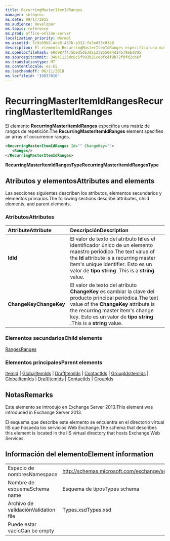 ```yaml
---
title: RecurringMasterItemIdRanges
manager: sethgros
ms.date: 09/17/2015
ms.audience: Developer
ms.topic: reference
ms.prod: office-online-server
localization_priority: Normal
ms.assetid: 5c9c89b5-4ce8-437b-a332-fa7ed35c8388
description: El elemento RecurringMasterItemIdRanges especifica una matriz de rangos de repetición.
ms.openlocfilehash: 60d987f475bed5d630a1238550e4d14578ebd0d5
ms.sourcegitcommit: 34041125dc8c5f993b21cebfc4f8b72f0fd2cb6f
ms.translationtype: MT
ms.contentlocale: es-ES
ms.lasthandoff: 06/11/2018
ms.locfileid: "19837016"
---
```

# <a name="recurringmasteritemidranges"></a><span data-ttu-id="8645d-103">RecurringMasterItemIdRanges</span><span class="sxs-lookup"><span data-stu-id="8645d-103">RecurringMasterItemIdRanges</span></span>

<span data-ttu-id="8645d-104">El elemento **RecurringMasterItemIdRanges** especifica una matriz de rangos de repetición.</span><span class="sxs-lookup"><span data-stu-id="8645d-104">The **RecurringMasterItemIdRanges** element specifies an array of occurrence ranges.</span></span> 
  
```XML
<RecurringMasterItemIdRanges Id="" ChangeKey="">
   <Ranges/>
</RecurringMasterItemIdRanges>
```

 <span data-ttu-id="8645d-105">**RecurringMasterItemIdRangesType**</span><span class="sxs-lookup"><span data-stu-id="8645d-105">**RecurringMasterItemIdRangesType**</span></span>
## <a name="attributes-and-elements"></a><span data-ttu-id="8645d-106">Atributos y elementos</span><span class="sxs-lookup"><span data-stu-id="8645d-106">Attributes and elements</span></span>

<span data-ttu-id="8645d-107">Las secciones siguientes describen los atributos, elementos secundarios y elementos primarios.</span><span class="sxs-lookup"><span data-stu-id="8645d-107">The following sections describe attributes, child elements, and parent elements.</span></span>
  
### <a name="attributes"></a><span data-ttu-id="8645d-108">Atributos</span><span class="sxs-lookup"><span data-stu-id="8645d-108">Attributes</span></span>

|<span data-ttu-id="8645d-109">**Attribute**</span><span class="sxs-lookup"><span data-stu-id="8645d-109">**Attribute**</span></span>|<span data-ttu-id="8645d-110">**Descripción**</span><span class="sxs-lookup"><span data-stu-id="8645d-110">**Description**</span></span>|
|:-----|:-----|
|<span data-ttu-id="8645d-111">**Id**</span><span class="sxs-lookup"><span data-stu-id="8645d-111">**Id**</span></span> <br/> |<span data-ttu-id="8645d-112">El valor de texto del atributo **Id** es el identificador único de un elemento maestro periódico.</span><span class="sxs-lookup"><span data-stu-id="8645d-112">The text value of the **Id** attribute is a recurring master item's unique identifier.</span></span> <span data-ttu-id="8645d-113">Esto es un valor de **tipo string** .</span><span class="sxs-lookup"><span data-stu-id="8645d-113">This is a **string** value.</span></span>  <br/> |
|<span data-ttu-id="8645d-114">**ChangeKey**</span><span class="sxs-lookup"><span data-stu-id="8645d-114">**ChangeKey**</span></span> <br/> |<span data-ttu-id="8645d-115">El valor de texto del atributo **ChangeKey** es cambiar la clave del producto principal periódica.</span><span class="sxs-lookup"><span data-stu-id="8645d-115">The text value of the **ChangeKey** attribute is the recurring master item's change key.</span></span> <span data-ttu-id="8645d-116">Esto es un valor de **tipo string** .</span><span class="sxs-lookup"><span data-stu-id="8645d-116">This is a **string** value.</span></span>  <br/> |
   
### <a name="child-elements"></a><span data-ttu-id="8645d-117">Elementos secundarios</span><span class="sxs-lookup"><span data-stu-id="8645d-117">Child elements</span></span>

[<span data-ttu-id="8645d-118">Ranges</span><span class="sxs-lookup"><span data-stu-id="8645d-118">Ranges</span></span>](ranges.md)
  
### <a name="parent-elements"></a><span data-ttu-id="8645d-119">Elementos principales</span><span class="sxs-lookup"><span data-stu-id="8645d-119">Parent elements</span></span>

<span data-ttu-id="8645d-120">[ItemId](itemids.md) | [GlobalItemIds](globalitemids.md) | [DraftItemIds](draftitemids.md) | [ContactIds](contactids.md) | [GroupIds](groupids.md)</span><span class="sxs-lookup"><span data-stu-id="8645d-120">[ItemIds](itemids.md) | [GlobalItemIds](globalitemids.md) | [DraftItemIds](draftitemids.md) | [ContactIds](contactids.md) | [GroupIds](groupids.md)</span></span>
  
## <a name="remarks"></a><span data-ttu-id="8645d-121">Notas</span><span class="sxs-lookup"><span data-stu-id="8645d-121">Remarks</span></span>

<span data-ttu-id="8645d-122">Este elemento se introdujo en Exchange Server 2013.</span><span class="sxs-lookup"><span data-stu-id="8645d-122">This element was introduced in Exchange Server 2013.</span></span>
  
<span data-ttu-id="8645d-123">El esquema que describe este elemento se encuentra en el directorio virtual IIS que hospeda los servicios Web Exchange.</span><span class="sxs-lookup"><span data-stu-id="8645d-123">The schema that describes this element is located in the IIS virtual directory that hosts Exchange Web Services.</span></span>
  
## <a name="element-information"></a><span data-ttu-id="8645d-124">Información del elemento</span><span class="sxs-lookup"><span data-stu-id="8645d-124">Element information</span></span>

|||
|:-----|:-----|
|<span data-ttu-id="8645d-125">Espacio de nombres</span><span class="sxs-lookup"><span data-stu-id="8645d-125">Namespace</span></span>  <br/> |http://schemas.microsoft.com/exchange/services/2006/types  <br/> |
|<span data-ttu-id="8645d-126">Nombre de esquema</span><span class="sxs-lookup"><span data-stu-id="8645d-126">Schema name</span></span>  <br/> |<span data-ttu-id="8645d-127">Esquema de tipos</span><span class="sxs-lookup"><span data-stu-id="8645d-127">Types schema</span></span>  <br/> |
|<span data-ttu-id="8645d-128">Archivo de validación</span><span class="sxs-lookup"><span data-stu-id="8645d-128">Validation file</span></span>  <br/> |<span data-ttu-id="8645d-129">Types.xsd</span><span class="sxs-lookup"><span data-stu-id="8645d-129">Types.xsd</span></span>  <br/> |
|<span data-ttu-id="8645d-130">Puede estar vacío</span><span class="sxs-lookup"><span data-stu-id="8645d-130">Can be empty</span></span>  <br/> ||
   

